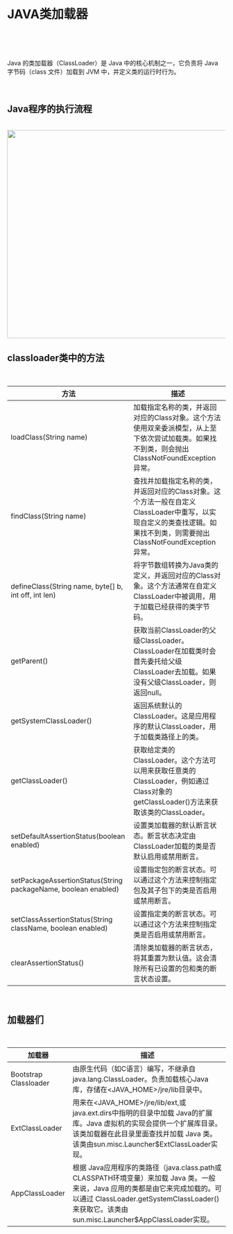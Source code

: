 # JAVA类加载器

<br><br><br>



Java 的类加载器（ClassLoader）是 Java 中的核心机制之一，它负责将 Java 字节码（class 文件）加载到 JVM 中，并定义类的运行时行为。

<br>

## Java程序的执行流程

<br>

<img src="https://54huarui.github.io/blogs/loader/0.png" width="880" height="480">

<br>

## classloader类中的方法

<br>

| 方法                                                    | 描述                                                                                                    |
|-------------------------------------------------------|-------------------------------------------------------------------------------------------------------|
| loadClass(String name)                                | 	加载指定名称的类，并返回对应的Class对象。这个方法使用双亲委派模型，从上至下依次尝试加载类。如果找不到类，则会抛出ClassNotFoundException异常。                 |
| findClass(String name)	                               | 查找并加载指定名称的类，并返回对应的Class对象。这个方法一般在自定义ClassLoader中重写，以实现自定义的类查找逻辑。如果找不到类，则需要抛出ClassNotFoundException异常。 |
| defineClass(String name, byte[] b, int off, int len)  | 	将字节数组转换为Java类的定义，并返回对应的Class对象。这个方法通常在自定义ClassLoader中被调用，用于加载已经获得的类字节码。                              |
|getParent()	| 获取当前ClassLoader的父级ClassLoader。ClassLoader在加载类时会首先委托给父级ClassLoader去加载。如果没有父级ClassLoader，则返回null。       |
|getSystemClassLoader()	|返回系统默认的ClassLoader。这是应用程序的默认ClassLoader，用于加载类路径上的类。|
|getClassLoader()	| 获取给定类的ClassLoader。这个方法可以用来获取任意类的ClassLoader，例如通过Class对象的getClassLoader()方法来获取该类的ClassLoader。|
|setDefaultAssertionStatus(boolean enabled)	| 设置类加载器的默认断言状态。断言状态决定由ClassLoader加载的类是否默认启用或禁用断言。|
|setPackageAssertionStatus(String packageName, boolean enabled)	| 设置指定包的断言状态。可以通过这个方法来控制指定包及其子包下的类是否启用或禁用断言。|
|setClassAssertionStatus(String className, boolean enabled)	| 设置指定类的断言状态。可以通过这个方法来控制指定类是否启用或禁用断言。|
|clearAssertionStatus()	| 清除类加载器的断言状态，将其重置为默认值。这会清除所有已设置的包和类的断言状态设置。|


<br>


## 加载器们

<br>

| 加载器                   | 描述                                                                                                    |
|-----------------------|-------------------------------------------------------------------------------------------------------|
| Bootstrap Classloader |由原生代码（如C语言）编写，不继承自java.lang.ClassLoader。负责加载核心Java库，存储在<JAVA_HOME>/jre/lib目录中。|
| ExtClassLoader        |用来在<JAVA_HOME>/jre/lib/ext,或java.ext.dirs中指明的目录中加载 Java的扩展库。Java 虚拟机的实现会提供一个扩展库目录。该类加载器在此目录里面查找并加载 Java 类。该类由sun.misc.Launcher$ExtClassLoader实现。|
| AppClassLoader        |根据 Java应用程序的类路径（java.class.path或CLASSPATH环境变量）来加载 Java 类。一般来说，Java 应用的类都是由它来完成加载的。可以通过 ClassLoader.getSystemClassLoader()来获取它。该类由sun.misc.Launcher$AppClassLoader实现。|